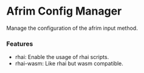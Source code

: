 # Afrim Config Manager
Manage the configuration of the afrim input method.

### Features
- rhai: Enable the usage of rhai scripts.
- rhai-wasm: Like rhai but wasm compatible.
